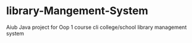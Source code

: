 # library-Mangement-System
Aiub Java project for Oop 1 course 
cli college/school library management system
